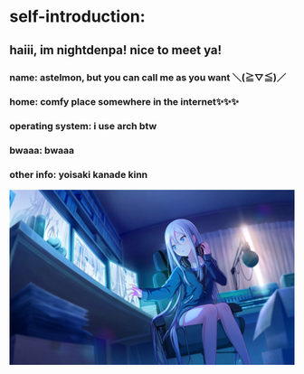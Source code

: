 # self-introduction:

## haiii, im nightdenpa! nice to meet ya! 
### name: astelmon, but you can call me as you want ＼(≧▽≦)／
### home: comfy place somewhere in the internet✨✨✨
### operating system: i use arch btw
### bwaaa: bwaaa
### other info: yoisaki kanade kinn
![This file is from the game assets of Project SEKAI: Colorful Stage!. The copyright is held by SEGA, Colorful Palette Inc., and Crypton Future Media, INC. This file is displayed here under the conditions of fair dealing.](assets/Kanade_3_art.png)

<!--
**nightdenpa/nightdenpa** is a ✨ _special_ ✨ repository because its `README.md` (this file) appears on your GitHub profile.

Here are some ideas to get you started:

- 🔭 I’m currently working on ...
- 🌱 I’m currently learning ...
- 👯 I’m looking to collaborate on ...
- 🤔 I’m looking for help with ...
- 💬 Ask me about ...
- 📫 How to reach me: ...
- 😄 Pronouns: ...
- ⚡ Fun fact: ...
-->

